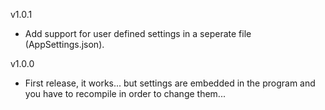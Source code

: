 
v1.0.1

* Add support for user defined settings in a seperate file (AppSettings.json).

v1.0.0

* First release, it works... but settings are embedded in the program and you have to recompile in order to change them...